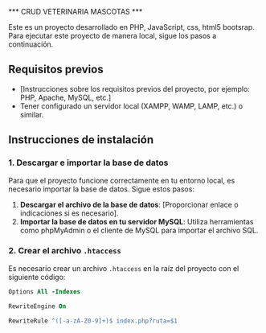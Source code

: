 *** CRUD VETERINARIA MASCOTAS ***

Este es un proyecto desarrollado en PHP, JavaScript, css, html5 bootsrap. Para ejecutar este proyecto de manera local, sigue los pasos a continuación.

## Requisitos previos

- [Instrucciones sobre los requisitos previos del proyecto, por ejemplo: PHP, Apache, MySQL, etc.]
- Tener configurado un servidor local (XAMPP, WAMP, LAMP, etc.) o similar.

## Instrucciones de instalación

### 1. Descargar e importar la base de datos

Para que el proyecto funcione correctamente en tu entorno local, es necesario importar la base de datos. Sigue estos pasos:

1. **Descargar el archivo de la base de datos**: [Proporcionar enlace o indicaciones si es necesario].
2. **Importar la base de datos en tu servidor MySQL**: Utiliza herramientas como phpMyAdmin o el cliente de MySQL para importar el archivo SQL.

### 2. Crear el archivo `.htaccess`

Es necesario crear un archivo `.htaccess` en la raíz del proyecto con el siguiente código:

```apache
Options All -Indexes

RewriteEngine On

RewriteRule ^([-a-zA-Z0-9]+)$ index.php?ruta=$1
